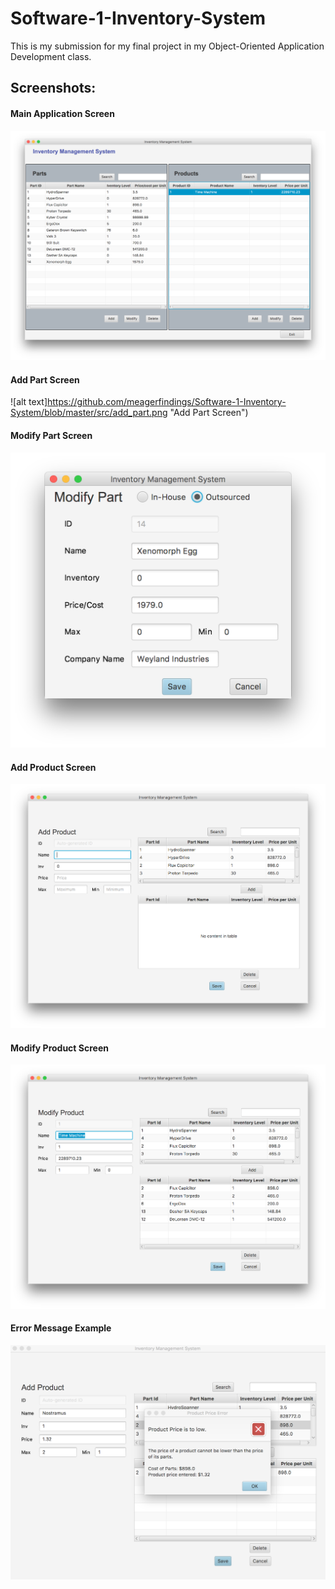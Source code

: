 # Software-1-Inventory-System
This is my submission for my final project in my Object-Oriented Application Development class.

## Screenshots:

#### Main Application Screen
![alt text](https://github.com/meagerfindings/Software-1-Inventory-System/blob/master/src/mainscreen.png "Main Application Screen")

#### Add Part Screen
![alt text]https://github.com/meagerfindings/Software-1-Inventory-System/blob/master/src/add_part.png "Add Part Screen")

#### Modify Part Screen
![alt text](https://github.com/meagerfindings/Software-1-Inventory-System/blob/master/src/modify_part.png "Modify Part Screen")

#### Add Product Screen
![alt text](https://github.com/meagerfindings/Software-1-Inventory-System/blob/master/src/add_product.png "Add Product Screen")

#### Modify Product Screen
![alt text](https://github.com/meagerfindings/Software-1-Inventory-System/blob/master/src/modify_product.png "Modify Product Screen")

#### Error Message Example
![alt text](https://github.com/meagerfindings/Software-1-Inventory-System/blob/master/src/price_error.png "Price Error Alert")
